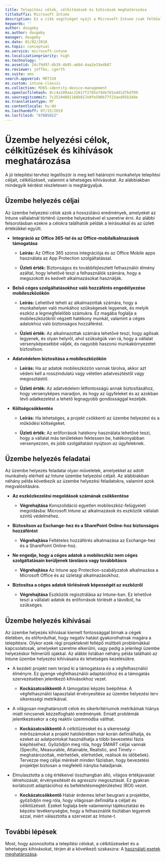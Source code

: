 ```yaml
---
title: Telepítési célok, célkitűzések és kihívások meghatározása
titleSuffix: Microsoft Intune
description: Ez a cikk segítséget nyújt a Microsoft Intune csak felhőalapú megvalósításához kapcsolódó telepítési célok, célkitűzések és kihívások meghatározásában.
keywords: ''
author: dougeby
ms.author: dougeby
manager: dougeby
ms.date: 01/02/2018
ms.topic: conceptual
ms.service: microsoft-intune
ms.localizationpriority: high
ms.technology: ''
ms.assetid: 24cf9d97-db39-4b95-a664-4aa2e33edb87
ms.reviewer: jeffbu, cgerth
ms.suite: ems
search.appverid: MET150
ms.custom: intune-classic
ms.collection: M365-identity-device-management
ms.openlocfilehash: 8cc4a109aac22617f2785a74de701e4d1d7bdf09
ms.sourcegitcommit: 7c251948811b8b817e9fe590b77f23aed95b2d4e
ms.translationtype: MT
ms.contentlocale: hu-HU
ms.lasthandoff: 07/15/2019
ms.locfileid: "67885022"
---
```

# <a name="determine-deployment-goals-objectives-and-challenges"></a>Üzembe helyezési célok, célkitűzések és kihívások meghatározása

A jó telepítési tervhez legelőször is meg kell határozni munkahelye telepítési céljait, célkitűzéseit, valamint a lehetséges kihívásokat. Az alábbiakban mindegyik kérdést részletesen is megtárgyaljuk.

## <a name="deployment-goals"></a>Üzembe helyezés céljai

Az üzembe helyezési célok azok a hosszútávú eredmények, amelyeket az Intune vállalatnál történő üzembe helyezésével el szeretne érni. Az alábbi felsorolásban ezekre a célokra találhatók példák a leírásukkal és az üzleti értékükkel együtt.

- **Integráció az Office 365-tel és az Office-mobilalkalmazások támogatása**

  - **Leírás:** Az Office 365 szoros integrációja és az Office Mobile apps használata az App Protection szolgáltatással.

  - **Üzleti érték:** Biztonságos és továbbfejlesztett felhasználói élmény azáltal, hogy lehetővé teszi a felhasználók számára, hogy a megszokott és kedvelt alkalmazásokat használják.

- **Belső céges szolgáltatásokhoz való hozzáférés engedélyezése mobileszközökön**

  - **Leírás:** Lehetővé teheti az alkalmazottak számára, hogy a munkahelyen való munkához szükségesek legyenek, és melyik eszköz a legmegfelelőbb számukra. Ez magába foglalja a mobileszközökről végzett hatékony munkát, valamint a céges adatokhoz való biztonságos hozzáférést.

  - **Üzleti érték:** Az alkalmazottak számára lehetővé teszi, hogy agilisak legyenek, és olyan helyről, ahol szükségük van rá, hogy a vállalat versenyképesebbé váljék, és nagyobb haszonú munkakörnyezetet biztosítson.

- **Adatvédelem biztosítása a mobileszközökön**

  - **Leírás:** Ha az adatok mobileszközön vannak tárolva, akkor azt védeni kell a rosszindulatú vagy véletlen adatvesztéstől vagy megosztástól.

  - **Üzleti érték:** Az adatvédelem létfontosságú annak biztosításához, hogy versenyképes maradjon, és hogy az ügyfeleket és az azokban lévő adatkezelést a lehető legnagyobb gondossággal kezeljék.

- **Költségcsökkentés**

  - **Leírás:** Ha lehetséges, a projekt csökkenti az üzembe helyezést és a működési költségeket.

  - **Üzleti érték:** Az erőforrások hatékony használata lehetővé teszi, hogy a vállalat más területeken fektessen be, hatékonyabban versenyezzen, és jobb szolgáltatást nyújtson az ügyfeleknek.

## <a name="deployment-objectives"></a>Üzembe helyezés feladatai

Az üzembe helyezés feladatai olyan műveletek, amelyekkel az adott munkahely elérheti az Intune üzembe helyezési céljait. Az alábbiakban néhány példa következik az üzembe helyezési feladatokra, valamint azok megvalósítására.

- **Az eszközkezelési megoldások számának csökkentése**

  - **Végrehajtása** Konszolidáció egyetlen mobileszköz-felügyeleti megoldásba: Microsoft Intune az alkalmazások és eszközök vállalati szintű védelméhez.

- **Biztosítson az Exchange-hez és a SharePoint Online-hoz biztonságos hozzáférést**

  - **Végrehajtása** Feltételes hozzáférés alkalmazása az Exchange-hez és a SharePoint Online-hoz.

- **Ne engedje, hogy a céges adatok a mobileszköz nem céges szolgáltatásain kerüljenek tárolásra vagy továbbításra**

  - **Végrehajtása** Az Intune app Protection-szabályzatok alkalmazása a Microsoft Office és az üzletági alkalmazásokhoz.

- **Biztosítsa a céges adatok törlésének képességét az eszközről**

  - **Végrehajtása** Eszközök regisztrálása az Intune-ban. Ez lehetővé teszi a vállalati adatok és erőforrások törlését a távolból, ha szükséges.

## <a name="deployment-challenges"></a>Üzembe helyezés kihívásai

Az üzembe helyezés kihívásai kiemelt fontossággal bírnak a cégek életében, és előfordulhat, hogy negatív hatást gyakorolhatnak magára a telepítésre. Olykor ezek régi projekteknél fellépő múltbéli problémákkal kapcsolatosak, amelyeket szeretne elkerülni, vagy pedig a jelenlegi üzembe helyezéskor felmerülő újakkal. Az alábbi listában néhány példa található az Intune üzembe helyezési kihívásaira és lehetséges kezelésükre.

- A kezdeti projekt nem terjed ki a támogatásra és a végfelhasználói élményre. Ez gyenge végfelhasználói adaptációhoz és a támogatás szervezésében jelentkező kihívásokhoz vezet.

  - **Kockázatcsökkentő** A támogatási képzés beépítése. A végfelhasználói tapasztalat érvényesítése az üzembe helyezési terv sikerességi metrikáival.

- A világosan meghatározott célok és sikerkritériumok metrikáinak hiánya miatt nincsenek kézzelfogható eredmények. Emiatt problémák jelentkezésekor a cég reaktív üzemmódba válthat.

  - **Kockázatcsökkentő** A célkitűzéseket és a sikerességi mérőszámokat a projekt hatókörében már korán definiálhatja, és ezeket az adatpontokat használhatja a többi bevezetési fázis kiépítéséhez. Győződjön meg róla, hogy SMART céljai vannak (Specific, Measurable, Attainable, Realistic, and Timely – meghatározottak, mérhetőek, elérhetőek, reálisok és időbeliek). Tervezze meg céljai mérését minden fázisban, hogy bevezetési projektjei biztosan a megfelelő irányba haladjanak.

- Elmulasztotta a cég értékeivel összhangban álló, világos értékjavaslat létrehozását, érvényesítését és agresszív megosztását. Ez gyakran korlátozott adaptációhoz és befektetésmegtérüléshez (ROI) vezet.

  - **Kockázatcsökkentő** Habár érdemes lehet beugrani a projektbe, győződjön meg róla, hogy világosan definiálta a céljait és célkitűzéseit. Ezeket foglalja bele valamennyi tájékoztatási és képzési tevékenységbe, hogy a felhasználók tisztában legyenek azzal, miért választotta a szervezet az Intune-t.

## <a name="next-steps"></a>További lépések

Most, hogy azonosította a telepítési célokat, a célkitűzéseket és a lehetséges kihívásokat, térjen át a következő szakaszra: A [használati esetek meghatározása](planning-guide-scenarios.md).
